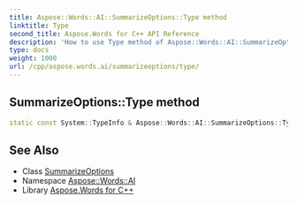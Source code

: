 ```yaml
---
title: Aspose::Words::AI::SummarizeOptions::Type method
linktitle: Type
second_title: Aspose.Words for C++ API Reference
description: 'How to use Type method of Aspose::Words::AI::SummarizeOptions class in C++.'
type: docs
weight: 1000
url: /cpp/aspose.words.ai/summarizeoptions/type/
---
```

## SummarizeOptions::Type method




```cpp
static const System::TypeInfo & Aspose::Words::AI::SummarizeOptions::Type()
```

## See Also

* Class [SummarizeOptions](../)
* Namespace [Aspose::Words::AI](../../)
* Library [Aspose.Words for C++](../../../)
